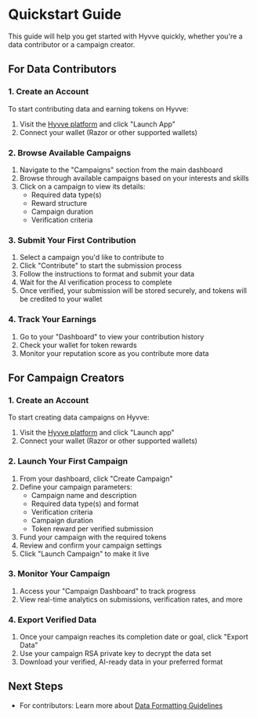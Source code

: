 # Quickstart Guide

This guide will help you get started with Hyvve quickly, whether you're a data contributor or a campaign creator.

## For Data Contributors

### 1. Create an Account

To start contributing data and earning tokens on Hyvve:

1. Visit the [Hyvve platform](https://hyvve.io) and click "Launch App"
2. Connect your wallet (Razor or other supported wallets)

### 2. Browse Available Campaigns

1. Navigate to the "Campaigns" section from the main dashboard
2. Browse through available campaigns based on your interests and skills
3. Click on a campaign to view its details:
   * Required data type(s)
   * Reward structure
   * Campaign duration
   * Verification criteria

### 3. Submit Your First Contribution

1. Select a campaign you'd like to contribute to
2. Click "Contribute" to start the submission process
3. Follow the instructions to format and submit your data
4. Wait for the AI verification process to complete
5. Once verified, your submission will be stored securely, and tokens will be credited to your wallet

### 4. Track Your Earnings

1. Go to your "Dashboard" to view your contribution history
2. Check your wallet for token rewards
3. Monitor your reputation score as you contribute more data

## For Campaign Creators

### 1. Create an Account

To start creating data campaigns on Hyvve:

1. Visit the [Hyvve platform](https://hyvve.io) and click "Launch app"
2. Connect your wallet (Razor or other supported wallets)

### 2. Launch Your First Campaign

1. From your dashboard, click "Create Campaign"
2. Define your campaign parameters:
   * Campaign name and description
   * Required data type(s) and format
   * Verification criteria
   * Campaign duration
   * Token reward per verified submission
3. Fund your campaign with the required tokens
4. Review and confirm your campaign settings
5. Click "Launch Campaign" to make it live

### 3. Monitor Your Campaign

1. Access your "Campaign Dashboard" to track progress
2. View real-time analytics on submissions, verification rates, and more

### 4. Export Verified Data

1. Once your campaign reaches its completion date or goal, click "Export Data"
2. Use your campaign RSA private key to decrypt the data set
3. Download your verified, AI-ready data in your preferred format

## Next Steps

* For contributors: Learn more about [Data Formatting Guidelines](../contributors/data-formatting.md)

